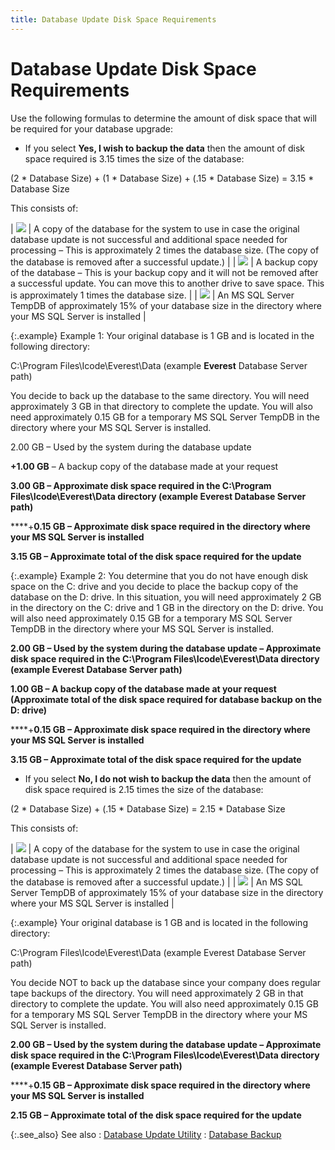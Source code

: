 ```yaml
---
title: Database Update Disk Space Requirements
---
```


# Database Update Disk Space Requirements


Use the following formulas to determine the amount of disk space that  will be required for your database upgrade:

- If you select **Yes, I wish to backup the data** then  the amount of disk space required is 3.15 times the size of the database:



(2 \* Database Size) + (1 \* Database Size) + (.15 \* Database Size) =  3.15 \* Database Size


This consists of:


| ![]({{site.advutl_baseurl}}/img/bullet.gif) | A copy of the database for the system to use in case the original database  update is not successful and additional space needed for processing –  This is approximately 2 times the database size. (The copy of the database  is removed after a successful update.) |
| ![]({{site.advutl_baseurl}}/img/bullet.gif) | A backup copy of the database – This is your backup copy and it will  not be removed after a successful update. You can move this to another  drive to save space. This is approximately 1 times the database size. |
| ![]({{site.advutl_baseurl}}/img/bullet.gif) | An MS SQL Server TempDB of approximately 15% of your database size in  the directory where your MS SQL Server is installed |



{:.example}
Example 1: Your original database is 1 GB and is located in the following  directory:


C:\Program Files\Icode\Everest\Data (example **Everest**  Database Server path)


You decide to back up the database to the same directory. You will need  approximately 3 GB in that directory to complete the update. You will  also need approximately 0.15 GB for a temporary MS SQL Server TempDB in  the directory where your MS SQL Server is installed.


2.00  GB – Used by the system during the database update


**+1.00 
 GB** – A backup copy of the database made at your request


****3.00 GB**  – Approximate disk space required in the C:\Program Files\Icode\Everest\Data  directory (example Everest Database Server path)**


****+****0.15 
 GB** – Approximate disk space required in the directory where your  MS SQL Server is installed**


****3.15 GB – Approximate 
 total of the disk space required for the update****


{:.example}
Example 2: You determine that you do not have enough disk space on the  C: drive and you decide to place the backup copy of the database on the  D: drive. In this situation, you will need approximately 2 GB in the directory  on the C: drive and 1 GB in the directory on the D: drive. You will also  need approximately 0.15 GB for a temporary MS SQL Server TempDB in the  directory where your MS SQL Server is installed.


****2.00 GB**  – Used by the system during the database update – Approximate disk space  required in the C:\Program Files\Icode\Everest\Data directory (example  Everest Database Server path)**


****1.00 GB**  – A backup copy of the database made at your request (Approximate total  of the disk space required for database backup on the D: drive)**


****+****0.15 
 GB** – Approximate disk space required in the directory where your  MS SQL Server is installed**


****3.15 GB – Approximate 
 total of the disk space required for the update****

- If you select **No, I do not wish to backup the data**  then the amount of disk space required is 2.15 times the size of the database:



(2 \* Database Size) + (.15 \* Database Size) = 2.15 \* Database Size


This consists of:


| ![]({{site.advutl_baseurl}}/img/bullet.gif) | A copy of the database for the system to use in case the original database  update is not successful and additional space needed for processing –  This is approximately 2 times the database size. (The copy of the database  is removed after a successful update.) |
| ![]({{site.advutl_baseurl}}/img/bullet.gif) | An MS SQL Server TempDB of approximately 15% of your database size in  the directory where your MS SQL Server is installed |



{:.example}
Your original database is 1 GB and is located in the following directory:


C:\Program Files\Icode\Everest\Data (example Everest Database Server  path)


You decide NOT to back up the database since your company does regular  tape backups of the directory. You will need approximately 2 GB in that  directory to complete the update. You will also need approximately 0.15  GB for a temporary MS SQL Server TempDB in the directory where your MS  SQL Server is installed.


****2.00 GB**  – Used by the system during the database update – Approximate disk space  required in the C:\Program Files\Icode\Everest\Data directory (example  Everest Database Server path)**


****+****0.15 
 GB** – Approximate disk space required in the directory where your  MS SQL Server is installed**


****2.15 GB – Approximate 
 total of the disk space required for the update****


{:.see_also}
See also
: [Database  Update Utility]({{site.advutl_baseurl}}/database-update-utility/dbupdate_database_update_utility.html)
: [Database  Backup]({{site.advutl_baseurl}}/database-update-utility/wizard/dbupdate_database_backup.html)
